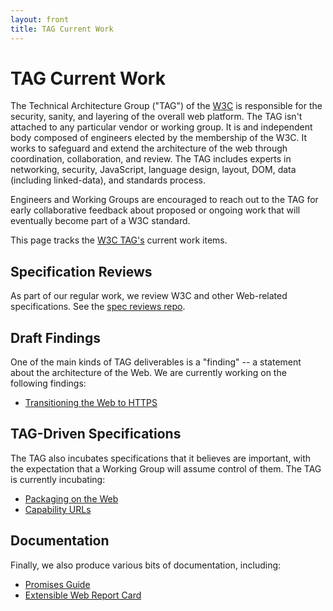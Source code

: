 ```yaml
---
layout: front
title: TAG Current Work
---
```


# TAG Current Work

The Technical Architecture Group ("TAG") of the [W3C](http://www.w3.org/) is responsible for the security, sanity, and layering of the overall web platform. The TAG isn't attached to any particular vendor or working group. It is and independent body composed of engineers elected by the membership of the W3C. It works to safeguard and extend the architecture of the web through coordination, collaboration, and review. The TAG includes experts in networking, security, JavaScript, language design, layout, DOM, data (including linked-data), and standards process.

Engineers and Working Groups are encouraged to reach out to the TAG for early collaborative feedback about proposed or ongoing work that will eventually become part of a W3C standard.

This page tracks the [W3C TAG's](http://www.w3.org/2001/tag/) current work items.

## Specification Reviews

As part of our regular work, we review W3C and other Web-related specifications. See the [spec reviews repo](https://github.com/w3ctag/spec-reviews).


##  Draft Findings

One of the main kinds of TAG deliverables is a "finding" -- a statement about the architecture of the Web. We are currently working on the following findings:

* [Transitioning the Web to HTTPS](https://w3ctag.github.io/web-https/)

## TAG-Driven Specifications

The TAG also incubates specifications that it believes are important, with the expectation that a Working Group will assume control of them. The TAG is currently incubating:

* [Packaging on the Web](https://github.com/w3ctag/packaging-on-the-web)
* [Capability URLs](https://github.com/w3ctag/capability-urls)


## Documentation

Finally, we also produce various bits of documentation, including:

* [Promises Guide](https://github.com/w3ctag/promises-guide)
* [Extensible Web Report Card](https://w3ctag.github.io/extensible-web-report-card)
